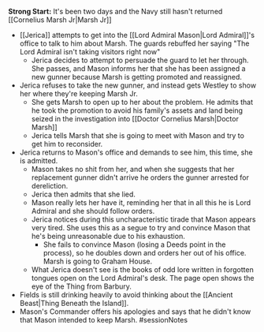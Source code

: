 **Strong Start:** It's been two days and the Navy still hasn't returned [[Cornelius Marsh Jr|Marsh Jr]]
- [[Jerica]] attempts to get into the [[Lord Admiral Mason|Lord Admiral]]'s office to talk to him about Marsh.  The guards rebuffed her saying "The Lord Admiral isn't taking visitors right now"
	- Jerica decides to attempt to persuade the guard to let her through.  She passes, and Mason informs her that she has been assigned a new gunner because Marsh is getting promoted and reassigned.
- Jerica refuses to take the new gunner, and instead gets Westley to show her where they're keeping Marsh Jr.
	- She gets Marsh to open up to her about the problem.  He admits that he took the promotion to avoid his family's assets and land being seized in the investigation into [[Doctor Cornelius Marsh|Doctor Marsh]]
	- Jerica tells Marsh that she is going to meet with Mason and try to get him to reconsider.
- Jerica returns to Mason's office and demands to see him, this time, she is admitted.
	- Mason takes no shit from her, and when she suggests that her replacement gunner didn't arrive he orders the gunner arrested for dereliction.
	- Jerica then admits that she lied.
	- Mason really lets her have it, reminding her that in all this he is Lord Admiral and she should follow orders.
	- Jerica notices during this uncharacteristic tirade that Mason appears very tired.  She uses this as a segue to try and convince Mason that he's being unreasonable due to his exhaustion.
		- She fails to convince Mason (losing a Deeds point in the process), so he doubles down and orders her out of his office.  Marsh is going to Graham House.
	- What Jerica doesn't see is the books of odd lore written in forgotten tongues open on the Lord Admiral's desk.  The page open shows the eye of the Thing from Barbury.
- Fields is still drinking heavily to avoid thinking about the [[Ancient Beast|Thing Beneath the Island]].
- Mason's Commander offers his apologies and says that he didn't know that Mason intended to keep Marsh.
#sessionNotes 